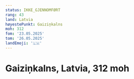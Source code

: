 ```yaml
---
status: IKKE_GJENNOMFØRT
rang: 43
land: Latvia
høyestePunkt: Gaiziņkalns
moh: 312
fom: '23.05.2025'
tom: '26.05.2025'
landEmoji: '🇱🇻'
---
```


# Gaiziņkalns, Latvia, 312 moh